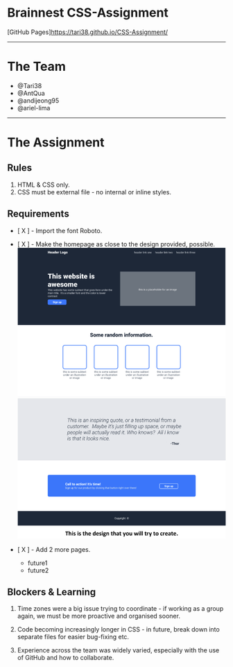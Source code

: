# Brainnest CSS-Assignment

[GitHub Pages]https://tari38.github.io/CSS-Assignment/

---
# The Team
-   @Tari38  
-   @AntQua  
-   @andijeong95  
-   @ariel-lima

---

# The Assignment

## Rules

1. HTML & CSS only.
2. CSS must be external file - no internal or inline styles.

## Requirements

-   [ X ] - Import the font Roboto.  

-   [ X ] - Make the homepage as close to the design provided, possible.   
![screenshot website clone](./images/site1.png?raw=true "Example")   
![screenshot website clone](./images/site2.png?raw=true "Example2") 
-   [ X ] - Add 2 more pages.  
    -   future1
    -   future2

## Blockers & Learning

1.  Time zones were a big issue trying to coordinate - if working as a group again, we must
    be more proactive and organised sooner.    

2.  Code becoming increasingly longer in CSS - in future, break down into separate files for easier bug-fixing etc.    

3.  Experience across the team was widely varied, especially with the use of GitHub and how to collaborate.  
